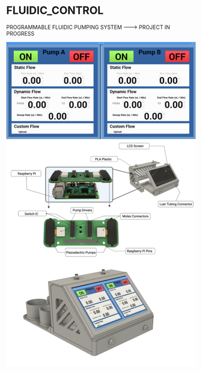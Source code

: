 # FLUIDIC_CONTROL
PROGRAMMABLE FLUIDIC PUMPING SYSTEM ---> PROJECT IN PROGRESS

![picture](https://github.com/GabStP13rr3/FLUIDIC_CONTROL/blob/main/code/sofware_interface.png) 
![picture](https://github.com/GabStP13rr3/FLUIDIC_CONTROL/blob/main/Design_Files/OverallAssembly.png) 
![picture](https://github.com/GabStP13rr3/FLUIDIC_CONTROL/blob/main/Design_Files/PHOTO_3.png) 



